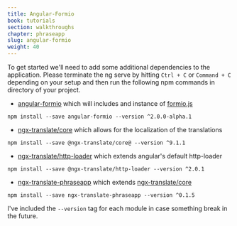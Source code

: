 ```yaml
---
title: Angular-Formio
book: tutorials
section: walkthroughs
chapter: phraseapp
slug: angular-formio
weight: 40
---
```

To get started we'll need to add some additional dependencies to the application. Please terminate the ng serve
by hitting `Ctrl + C` or `Command + C` depending on your setup and then run the following npm commands in directory of your project.

 - [angular-formio](https://github.com/formio/angular-formio) which will includes and instance of [formio.js](https://github.com/formio/formio.js)

```
npm install --save angular-formio --version ^2.0.0-alpha.1
```
 - [ngx-translate/core](https://github.com/ngx-translate/core) which allows for the localization of the translations
 
```
npm install --save @ngx-translate/core@ --version ^9.1.1
```

 - [ngx-translate/http-loader](https://github.com/ngx-translate/http-loader) which extends angular's default http-loader
 
```
npm install --save @ngx-translate/http-loader --version ^2.0.1
```
 
 - [ngx-translate-phraseapp](https://github.com/phrase/ngx-translate-phraseapp) which extends [ngx-translate/core](https://github.com/ngx-translate/core)
 
```
npm install --save ngx-translate-phraseapp --version ^0.1.5
```

I've included the `--version` tag for each module in case something break in the future. 


